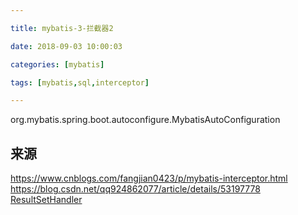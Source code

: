 ```yaml
---

title: mybatis-3-拦截器2

date: 2018-09-03 10:00:03

categories: [mybatis]

tags: [mybatis,sql,interceptor]

---
```




<!--more-->

org.mybatis.spring.boot.autoconfigure.MybatisAutoConfiguration

## 来源

https://www.cnblogs.com/fangjian0423/p/mybatis-interceptor.html
https://blog.csdn.net/qq924862077/article/details/53197778
[ResultSetHandler](https://blog.csdn.net/ashan_li/article/details/50379458)